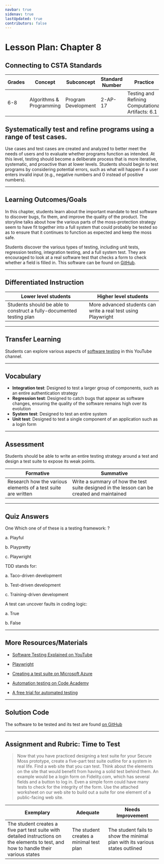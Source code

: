 ```yaml
---
navbar: true
sidenav: true
lastUpdated: true
contributors: false
---
```


<div class="home">
<h1 class="page-inner-title">Lesson Plan: Chapter 8</h1>

## Connecting to CSTA Standards

Grades | Concept | Subconcept | Standard Number | Practice
---|---|---|---|---
6-8 | Algorithms & Programming | Program Development | 2-AP-17 | Testing and Refining Computational Artifacts: 6.1 |

## Systematically test and refine programs using a range of test cases.

Use cases and test cases are created and analyzed to better meet the needs of users and to evaluate whether programs function as intended. At this level, testing should become a deliberate process that is more iterative, systematic, and proactive than at lower levels. Students should begin to test programs by considering potential errors, such as what will happen if a user enters invalid input (e.g., negative numbers and 0 instead of positive numbers).

---

## Learning Outcomes/Goals

In this chapter, students learn about the important mandate to test software to discover bugs, fix them, and improve the quality of the product. The storyline talks about how the various parts of the moss-protection strategy seem to have fit together into a full system that could probably be tested so as to ensure that it continues to function as expected and keep the moss safe.

Students discover the various types of testing, including unit tests, regression testing, integration testing, and a full system test. They are encouraged to look at a real software test that checks a form to check whether a field is filled in. This software can be found on [GitHub](https://github.com/CS4Kids/Sample-Test).

---

## Differentiated Instruction

Lower level students | Higher level students
---|---
Students should be able to construct a fully-documented testing plan  | More advanced students can write a real test using Playwright

---

## Transfer Learning

Students can explore various aspects of [software testing](https://www.youtube.com/c/QAMadness) in this YouTube channel.

---

## Vocabulary

- **Integration test**: Designed to test a larger group of components, such as an entire authentication strategy
- **Regression test**: Designed to catch bugs that appear as software changes, ensuring the quality of the software remains high over its evolution
- **System test**: Designed to test an entire system
- **Unit test**: Designed to test a single component of an application such as a login form

---

## Assessment

Students should be able to write an entire testing strategy around a test and design a test suite to expose its weak points.

Formative | Summative
---|---
Research how the various elements of a test suite are written | Write a summary of how the test suite designed in the lesson can be created and maintained

---

## Quiz Answers

One Which one of of these is a testing framework: ? 

a.	Playful 

b.	Playpretty 

c.	<span class="highlight">Playwright</span>

TDD stands for:  

a.	Taco-driven development 

b.	<span class="highlight">Test-driven development</span>

c.	Training-driven development

A test can uncover faults in coding logic:  

a. 	<span class="highlight">True</span> 

b. 	False 

---

## More Resources/Materials

- [Software Testing Explained on YouTube](https://www.youtube.com/watch?v=oLc9gVM8FBM)

- [Playwright](https://playwright.dev/)

- [Creating a test suite on Microsoft Azure](https://learn.microsoft.com/azure/devops/test/create-a-test-plan?view=azure-devops)

- [Automation testing on Code Academy](https://www.codecademy.com/resources/blog/what-is-automation-testing/)

- [A free trial for automated testing](https://smartbear.com/ppc/testcomplete/web-testing/?msclkid=3332095bcfe01c7f8f426a61c31b1692&gclsrc=ds)

---

## Solution Code

The software to be tested and its test are found [on GitHub](https://github.com/CS4Kids/Sample-Test)

---

## Assignment and Rubric: Time to Test

> Now that you have practiced designing a test suite for your Secure Moss prototype, create a five-part test suite outline for a system in real life. Find a web site that you can test. Think about the elements on the site that would benefit from having a solid test behind them. An example would be a login form on Fidelity.com, which has several fields and a button to log in. Even a simple form could have many tests to check for the integrity of the form. Use the attached worksheet on our web site to build out a suite for one element of a public-facing web site. 

Exemplary | Adequate | Needs Improvement 
---|---|---
The student creates a five part test suite with detailed instructions on the elements to test, and how to handle their various states | The student creates a minimal test plan | The student fails to show the minimal plan with its various states outlined
</div>